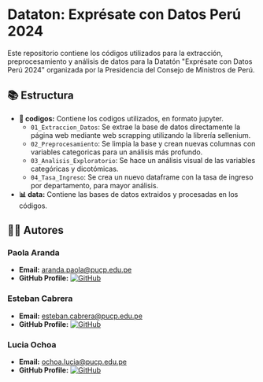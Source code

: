 # Dataton: Exprésate con Datos Perú 2024
Este repositorio contiene los códigos utilizados para la extracción, preprocesamiento y análisis de datos para la Datatón "Exprésate con Datos Perú 2024" organizada por la Presidencia del Consejo de Ministros de Perú.  

## 📚 Estructura
- **📅 codigos:** Contiene los codigos utilizados, en formato jupyter.
  - `01_Extraccion_Datos`: Se extrae la base de datos directamente la página web mediante web scrapping utilizando la librería sellenium.
  - `02_Preprocesamiento`: Se limpia la base y crean nuevas columnas con variables categoricas para un análisis más profundo.
  - `03_Analisis_Exploratorio`: Se hace un análisis visual de las variables categóricas y dicotómicas.
  - `04_Tasa_Ingreso`: Se crea un nuevo dataframe con la tasa de ingreso por departamento, para mayor análisis.
- **📊 data:** Contiene las bases de datos extraidos y procesadas en los códigos.

## 👨‍🏫 Autores

### Paola Aranda
- **Email:** [aranda.paola@pucp.edu.pe](mailto:aranda.paola@pucp.edu.pe)
- **GitHub Profile:** [![GitHub](https://img.shields.io/badge/-GitHub-black?style=flat-square&logo=github)](https://github.com/PaolaAF) 

### Esteban Cabrera
- **Email:** [esteban.cabrera@pucp.edu.pe](mailto:esteban.cabrera@pucp.edu.pe)
- **GitHub Profile:** [![GitHub](https://img.shields.io/badge/-GitHub-black?style=flat-square&logo=github)](https://github.com/estcab00)

### Lucia Ochoa
- **Email:** [ochoa.lucia@pucp.edu.pe](mailto:ochoa.lucia@pucp.edu.pe)
- **GitHub Profile:** [![GitHub](https://img.shields.io/badge/-GitHub-black?style=flat-square&logo=github)](https://github.com/Luci8as)
